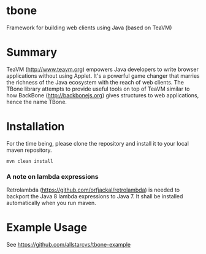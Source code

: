 # tbone
Framework for building web clients using Java (based on TeaVM)

# Summary

TeaVM (http://www.teavm.org) empowers Java developers to write browser applications without using Applet.  It's a powerful game changer that marries the richness of the Java ecosystem with the reach of web clients.  The TBone library attempts to provide useful tools on top of TeaVM similar to how BackBone (http://backbonejs.org) gives structures to web applications, hence the name TBone.

# Installation

For the time being, please clone the repository and install it to your local maven repository.

```
mvn clean install
```

### A note on lambda expressions

Retrolambda (https://github.com/orfjackal/retrolambda) is needed to backport the Java 8 lambda expressions to Java 7.  It shall be installed automatically when you run maven.

# Example Usage

See https://github.com/allstarcvs/tbone-example 
